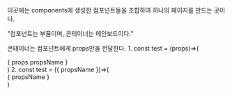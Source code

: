 이곳에는 components에 생성한 컴포넌트들을 조합하여 하나의 페이지를 만드는 곳이다.


"컴포넌트는 부품이며, 콘테이너는 메인보드이다."

콘테이너는 컴포넌트에게 props만을 전달한다.
1.
  const test = (props)=>(
    <div>{ props.propsName }</div>
  )
2.
  const test = ({ propsName })=>(
    <div>{ propsName }</div>
  )



